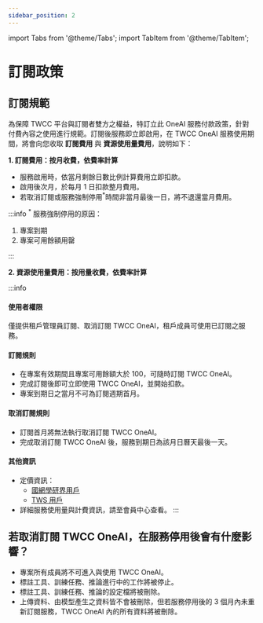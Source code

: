 ```yaml
---
sidebar_position: 2
---
```


import Tabs from '@theme/Tabs';
import TabItem from '@theme/TabItem';


# 訂閱政策

## 訂閱規範

為保障 TWCC 平台與訂閱者雙方之權益，特訂立此 OneAI 服務付款政策，針對付費內容之使用進行規範。訂閱後服務即立即啟用，在 TWCC OneAI 服務使用期間，將會向您收取 **訂閱費用** 與 **資源使用量費用**，說明如下：

**1. 訂閱費用：按月收費，依費率計算**

- 服務啟用時，依當月剩餘日數比例計算費用立即扣款。
- 啟用後次月，於每月 1 日扣款整月費用。
- 若取消訂閱或服務強制停用<sup>*</sup>時間非當月最後一日，將不退還當月費用。

:::info
<sup>*</sup> 服務強制停用的原因：<br/>
1. 專案到期<br/>
2. 專案可用餘額用罄<br/>


:::

**2. 資源使用量費用：按用量收費，依費率計算**

:::info

#### 使用者權限

僅提供租戶管理員訂閱、取消訂閱 TWCC OneAI，租戶成員可使用已訂閱之服務。

#### 訂閱規則

- 在專案有效期間且專案可用餘額大於 100，可隨時訂閱 TWCC OneAI。
- 完成訂閱後即可立即使用 TWCC OneAI，並開始扣款。
- 專案到期日之當月不可為訂閱週期首月。

#### 取消訂閱規則

- 訂閱首月將無法執行取消訂閱 TWCC OneAI。
- 完成取消訂閱 TWCC OneAI 後，服務到期日為該月日曆天最後一天。

#### 其他資訊
- 定價資訊：
    - [<ins>國網學研界用戶</ins>](https://man.twcc.ai/@twccdocs/SJWlN3YDr#%E4%BA%BA%E5%B7%A5%E6%99%BA%E6%85%A7) 
    - [<ins>TWS 用戶</ins>](https://man.twcc.ai/@twsdocs/pricing-zh#%E4%BA%BA%E5%B7%A5%E6%99%BA%E6%85%A7%EF%BC%9AOneAI)
- 詳細服務使用量與計費資訊，請至會員中心查看。
:::


## 若取消訂閱 TWCC OneAI，在服務停用後會有什麼影響？
- 專案所有成員將不可進入與使用 TWCC OneAI。
- 標註工具、訓練任務、推論進行中的工作將被停止。
- 標註工具、訓練任務、推論的設定檔將被刪除。
- 上傳資料、由模型產生之資料皆不會被刪除，但若服務停用後的 3 個月內未重新訂閱服務，TWCC OneAI 內的所有資料將被刪除。